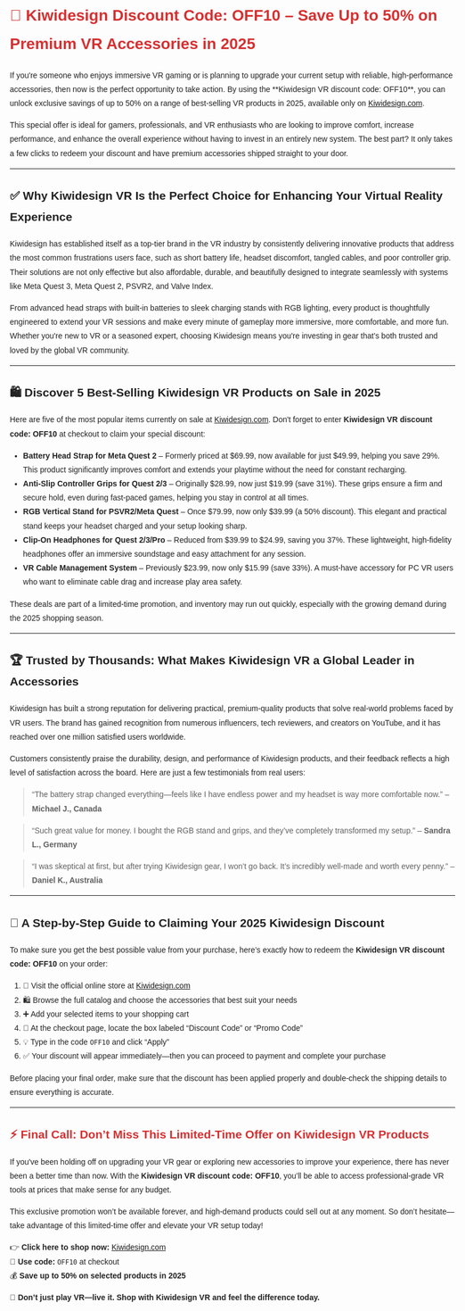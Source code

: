 <!DOCTYPE html>
<html lang="en">
<head>
  <meta charset="UTF-8">
  <meta name="viewport" content="width=device-width, initial-scale=1">
  <meta name="description" content="Explore the best VR accessories from Kiwidesign and save up to 50% in 2025 using the exclusive discount code OFF10. Discover top-rated products and how to claim your savings now.">
</head>
<body style="font-family: Arial, sans-serif; line-height: 1.8; color: #222; max-width: 800px; margin: auto; padding: 20px;">

  <h1 style="color: #d63031;">🎯 Kiwidesign Discount Code: OFF10 – Save Up to 50% on Premium VR Accessories in 2025</h1>

  <p>If you're someone who enjoys immersive VR gaming or is planning to upgrade your current setup with reliable, high-performance accessories, then now is the perfect opportunity to take action. By using the **Kiwidesign VR discount code: OFF10**, you can unlock exclusive savings of up to 50% on a range of best-selling VR products in 2025, available only on <a href="https://www.kiwidesign.com/?ref=wgikkxnl" target="_blank">Kiwidesign.com</a>.</p>

  <p>This special offer is ideal for gamers, professionals, and VR enthusiasts who are looking to improve comfort, increase performance, and enhance the overall experience without having to invest in an entirely new system. The best part? It only takes a few clicks to redeem your discount and have premium accessories shipped straight to your door.</p>

  <hr>

  <h2>✅ Why Kiwidesign VR Is the Perfect Choice for Enhancing Your Virtual Reality Experience</h2>
  <p>Kiwidesign has established itself as a top-tier brand in the VR industry by consistently delivering innovative products that address the most common frustrations users face, such as short battery life, headset discomfort, tangled cables, and poor controller grip. Their solutions are not only effective but also affordable, durable, and beautifully designed to integrate seamlessly with systems like Meta Quest 3, Meta Quest 2, PSVR2, and Valve Index.</p>

  <p>From advanced head straps with built-in batteries to sleek charging stands with RGB lighting, every product is thoughtfully engineered to extend your VR sessions and make every minute of gameplay more immersive, more comfortable, and more fun. Whether you're new to VR or a seasoned expert, choosing Kiwidesign means you're investing in gear that’s both trusted and loved by the global VR community.</p>

  <hr>

  <h2>🛍️ Discover 5 Best-Selling Kiwidesign VR Products on Sale in 2025</h2>
  <p>Here are five of the most popular items currently on sale at <a href="https://www.kiwidesign.com/?ref=wgikkxnl" target="_blank">Kiwidesign.com</a>. Don't forget to enter <strong>Kiwidesign VR discount code: OFF10</strong> at checkout to claim your special discount:</p>

  <ul>
    <li><strong>Battery Head Strap for Meta Quest 2</strong> – Formerly priced at $69.99, now available for just $49.99, helping you save 29%. This product significantly improves comfort and extends your playtime without the need for constant recharging.</li>
    <li><strong>Anti-Slip Controller Grips for Quest 2/3</strong> – Originally $28.99, now just $19.99 (save 31%). These grips ensure a firm and secure hold, even during fast-paced games, helping you stay in control at all times.</li>
    <li><strong>RGB Vertical Stand for PSVR2/Meta Quest</strong> – Once $79.99, now only $39.99 (a 50% discount). This elegant and practical stand keeps your headset charged and your setup looking sharp.</li>
    <li><strong>Clip-On Headphones for Quest 2/3/Pro</strong> – Reduced from $39.99 to $24.99, saving you 37%. These lightweight, high-fidelity headphones offer an immersive soundstage and easy attachment for any session.</li>
    <li><strong>VR Cable Management System</strong> – Previously $23.99, now only $15.99 (save 33%). A must-have accessory for PC VR users who want to eliminate cable drag and increase play area safety.</li>
  </ul>

  <p>These deals are part of a limited-time promotion, and inventory may run out quickly, especially with the growing demand during the 2025 shopping season.</p>

  <hr>

  <h2>🏆 Trusted by Thousands: What Makes Kiwidesign VR a Global Leader in Accessories</h2>
  <p>Kiwidesign has built a strong reputation for delivering practical, premium-quality products that solve real-world problems faced by VR users. The brand has gained recognition from numerous influencers, tech reviewers, and creators on YouTube, and it has reached over one million satisfied users worldwide.</p>

  <p>Customers consistently praise the durability, design, and performance of Kiwidesign products, and their feedback reflects a high level of satisfaction across the board. Here are just a few testimonials from real users:</p>

  <blockquote>“The battery strap changed everything—feels like I have endless power and my headset is way more comfortable now.” – <strong>Michael J., Canada</strong></blockquote>
  <blockquote>“Such great value for money. I bought the RGB stand and grips, and they’ve completely transformed my setup.” – <strong>Sandra L., Germany</strong></blockquote>
  <blockquote>“I was skeptical at first, but after trying Kiwidesign gear, I won’t go back. It’s incredibly well-made and worth every penny.” – <strong>Daniel K., Australia</strong></blockquote>

  <hr>

  <h2>🛒 A Step-by-Step Guide to Claiming Your 2025 Kiwidesign Discount</h2>
  <p>To make sure you get the best possible value from your purchase, here’s exactly how to redeem the <strong>Kiwidesign VR discount code: OFF10</strong> on your order:</p>

  <ol>
    <li>🔗 Visit the official online store at <a href="https://www.kiwidesign.com/?ref=wgikkxnl" target="_blank">Kiwidesign.com</a></li>
    <li>🛍️ Browse the full catalog and choose the accessories that best suit your needs</li>
    <li>➕ Add your selected items to your shopping cart</li>
    <li>📝 At the checkout page, locate the box labeled “Discount Code” or “Promo Code”</li>
    <li>💡 Type in the code <code>OFF10</code> and click “Apply”</li>
    <li>✅ Your discount will appear immediately—then you can proceed to payment and complete your purchase</li>
  </ol>

  <p>Before placing your final order, make sure that the discount has been applied properly and double-check the shipping details to ensure everything is accurate.</p>

  <hr>

  <h2 style="color: #d63031;">⚡ Final Call: Don’t Miss This Limited-Time Offer on Kiwidesign VR Products</h2>
  <p>If you've been holding off on upgrading your VR gear or exploring new accessories to improve your experience, there has never been a better time than now. With the <strong>Kiwidesign VR discount code: OFF10</strong>, you’ll be able to access professional-grade VR tools at prices that make sense for any budget.</p>

  <p>This exclusive promotion won’t be available forever, and high-demand products could sell out at any moment. So don’t hesitate—take advantage of this limited-time offer and elevate your VR setup today!</p>

  <p>
    👉 <strong>Click here to shop now:</strong> <a href="https://www.kiwidesign.com/?ref=wgikkxnl" target="_blank">Kiwidesign.com</a><br>
    🛒 <strong>Use code:</strong> <code>OFF10</code> at checkout<br>
    💰 <strong>Save up to 50% on selected products in 2025</strong>
  </p>

  <p><strong>🎯 Don’t just play VR—live it. Shop with Kiwidesign VR and feel the difference today.</strong></p>

</body>
</html>
